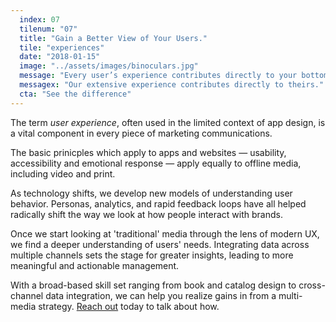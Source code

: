 ```yaml
---
  index: 07
  tilenum: "07"
  title: "Gain a Better View of Your Users."
  tile: "experiences"
  date: "2018-01-15"
  image: "../assets/images/binoculars.jpg"
  message: "Every user’s experience contributes directly to your bottom line. "
  messagex: "Our extensive experience contributes directly to theirs."
  cta: "See the difference"
---
```


<div>
<p>The term <em>user experience</em>, often used in the limited context of app design, is a vital component in every piece of marketing communications. </p>

The basic prinicples which apply to apps and websites — usability, accessibility and emotional response — apply equally to offline media, including video and print.

As technology shifts, we develop new models of understanding user behavior. Personas, analytics, and rapid feedback loops have all helped radically shift the way we look at how people interact with brands.

Once we start looking at 'traditional' media through the lens of modern UX, we find a deeper understanding of users' needs. Integrating data across multiple channels sets the stage for greater insights, leading to more meaningful and actionable management.

With a broad-based skill set ranging from book and catalog design to cross-channel data integration, we can help you realize gains in from a multi-media strategy. <a href="mailto:dave@davelindberg.com">Reach out</a> today to talk about how.

</div>
